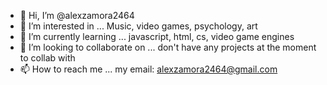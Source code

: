 - 👋 Hi, I’m @alexzamora2464
- 👀 I’m interested in ... Music, video games, psychology, art
- 🌱 I’m currently learning ... javascript, html, cs, video game engines
- 💞️ I’m looking to collaborate on ... don't have any projects at the moment to collab with
- 📫 How to reach me ... my email: alexzamora2464@gmail.com

<!---
alexzamora2464/alexzamora2464 is a ✨ special ✨ repository because its `README.md` (this file) appears on your GitHub profile.
You can click the Preview link to take a look at your changes.
--->

